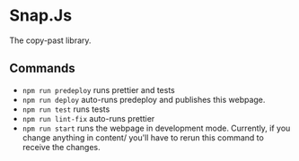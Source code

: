 # Snap.Js

The copy-past library.

## Commands

- `npm run predeploy` runs prettier and tests
- `npm run deploy` auto-runs predeploy and publishes this webpage.
- `npm run test` runs tests
- `npm run lint-fix` auto-runs prettier
- `npm run start` runs the webpage in development mode. Currently, if you change anything in content/ you'll have to rerun this command to receive the changes.
